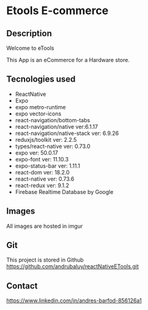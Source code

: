 # Etools E-commerce

## Description

Welcome to eTools

This App is an eCommerce for a Hardware store.

## Tecnologies used

- ReactNative
- Expo
- expo metro-runtime
- expo vector-icons
- react-navigation/bottom-tabs
- react-navigation/native ver:6.1.17
- react-navigation/native-stack ver: 6.9.26
- reduxjs/toolkit  ver: 2.2.5
- types/react-native  ver: 0.73.0
- expo ver: 50.0.17
- expo-font ver: 11.10.3
- expo-status-bar ver: 1.11.1
- react-dom ver: 18.2.0
- react-native ver: 0.73.6
- react-redux ver: 9.1.2
- Firebase Realtime Database by Google

## Images

All images are hosted in imgur

## Git

This project is stored in Github
https://github.com/andrubaluy/reactNativeETools.git

## Contact

https://www.linkedin.com/in/andres-barfod-856126a1



